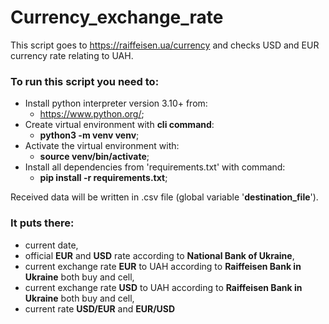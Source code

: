 # Currency_exchange_rate
This script goes to https://raiffeisen.ua/currency and checks USD and EUR currency rate relating to UAH.

### To run this script you need to:
  - Install python interpreter version 3.10+ from:
    * https://www.python.org/;
  - Create virtual environment with **cli command**:
    * **python3 -m venv venv**;
  - Activate the virtual environment with:
    * **source venv/bin/activate**;
  - Install all dependencies from 'requirements.txt' with command:
    * **pip install -r requirements.txt**;

Received data will be written in .csv file (global variable '**destination_file**').

### It puts there:
  - current date,
  - official **EUR** and **USD** rate according to **National Bank of Ukraine**,
  - current exchange rate **EUR** to UAH according to **Raiffeisen Bank in Ukraine** both buy and cell,
  - current exchange rate **USD** to UAH according to **Raiffeisen Bank in Ukraine** both buy and cell,
  - current rate **USD/EUR** and **EUR/USD**
